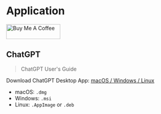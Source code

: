 # Application

<a href="https://www.buymeacoffee.com/lencx" target="_blank"><img src="https://cdn.buymeacoffee.com/buttons/v2/default-blue.png" alt="Buy Me A Coffee" style="height: 40px !important;width: 145px !important;" ></a>

## ChatGPT

> ChatGPT User's Guide

Download ChatGPT Desktop App: [macOS / Windows / Linux](https://github.com/lencx/ChatGPT/releases)
- macOS: `.dmg`
- Windows: `.msi`
- Linux: `.AppImage` or `.deb`
